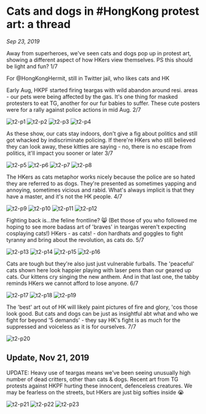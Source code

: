 # Cats and dogs in #HongKong protest art: a thread

*Sep 23, 2019*

Away from superheroes, we've seen cats and dogs pop up in protest art, showing a different aspect of how HKers view themselves. PS this should be light and fun? 1/7

For @HongKongHermit, still in Twitter jail, who likes cats and HK

Early Aug, HKPF started firing teargas with wild abandon around resi. areas - our pets were being affected by the gas. It's one thing for masked protesters to eat TG, another for our fur babies to suffer. These cute posters were for a rally against police actions in mid Aug. 2/7

![t2-p1](images/thread2/t2-p1.jpg)
![t2-p2](images/thread2/t2-p2.jpg)
![t2-p3](images/thread2/t2-p3.jpg)
![t2-p4](images/thread2/t2-p4.jpg)

As these show, our cats stay indoors, don't give a fig about politics and still got whacked by indiscriminate policing. If there're HKers who still believed they can look away, these kitties are saying - no, there is no escape from politics, it'll impact you sooner or later 3/7

![t2-p5](images/thread2/t2-p5.jpg)
![t2-p6](images/thread2/t2-p6.jpg)
![t2-p7](images/thread2/t2-p7.jpg)
![t2-p8](images/thread2/t2-p8.jpg)

The HKers as cats metaphor works nicely because the police are so hated they are referred to as dogs. They're presented as sometimes yapping and annoying, sometimes vicious and rabid. What's always implicit is that they have a master, and it's not the HK people. 4/7

![t2-p9](images/thread2/t2-p9.jpg)
![t2-p10](images/thread2/t2-p10.jpg)
![t2-p11](images/thread2/t2-p11.jpg)
![t2-p12](images/thread2/t2-p12.jpg)

Fighting back is…the feline frontline? 😸 (Bet those of you who followed me hoping to see more badass art of 'braves' in teargas weren't expecting cosplaying cats!) HKers - as cats! - don hardhats and goggles to fight tyranny and bring about the revolution, as cats do. 5/7

![t2-p13](images/thread2/t2-p13.jpg)
![t2-p14](images/thread2/t2-p14.jpg)
![t2-p15](images/thread2/t2-p15.jpg)
![t2-p16](images/thread2/t2-p16.jpg)

Cats are tough but they're also just just vulnerable furballs. The 'peaceful' cats shown here look happier playing with laser pens than our geared up cats. Our kittens cry singing the new anthem. And in that last one, the tabby reminds HKers we cannot afford to lose anyone. 6/7

![t2-p17](images/thread2/t2-p17.jpg)
![t2-p18](images/thread2/t2-p18.jpg)
![t2-p19](images/thread2/t2-p19.jpg)

The 'best' art out of HK will likely paint pictures of fire and glory, 'cos those look good. But cats and dogs can be just as insightful abt what and who we fight for beyond '5 demands' - they say HK's fight is as much for the suppressed and voiceless as it is for ourselves. 7/7

![t2-p20](images/thread2/t2-p20.jpg)

## Update, Nov 21, 2019

UPDATE: Heavy use of teargas means we’ve been seeing unusually high number of dead critters, other than cats & dogs. Recent art from TG protests against HKPF hurting these innocent, defenceless creatures. We may be fearless on the streets, but HKers are just big softies inside 😭

![t2-p21](images/thread2/t2-p21.jpg)
![t2-p22](images/thread2/t2-p22.jpg)
![t2-p23](images/thread2/t2-p23.jpg)
